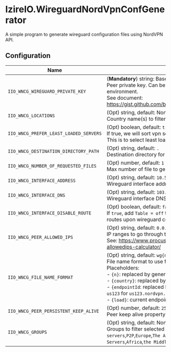 # IzireIO.WireguardNordVpnConfGenerator
A simple program to generate wireguard configuration files using NordVPN API.

## Configuration

| **Name**                               | **Description**                                                                                                                                                                                                                                                                                                                                                                                 |
|----------------------------------------|-------------------------------------------------------------------------------------------------------------------------------------------------------------------------------------------------------------------------------------------------------------------------------------------------------------------------------------------------------------------------------------------------|
| `IIO_WNCG_WIREGUARD_PRIVATE_KEY`       | (**Mandatory**) string: Base64 encoded           <br> Peer private key. Can be obtained using few CLI commands in a Linux environment.<br>See document: https://gist.github.com/bluewalk/7b3db071c488c82c604baf76a42eaad3                                                                                                                                                                       |
| `IIO_WNCG_LOCATIONS`                   | (Opt) string, default: None (comma separated values)   <br> Country name(s) to filter selected vpn servers (ex: `Canada, UnitedStates`)                                                                                                                                                                                                                                                         |
| `IIO_WNCG_PREFER_LEAST_LOADED_SERVERS` | (Opt) boolean, default: `true`                        <br> If true, we will sort vpn servers by load in an ascending manner.<br>This is to select least loaded servers first.                                                                                                                                                                                                                   |
| `IIO_WNCG_DESTINATION_DIRECTORY_PATH`  | (Opt) string, default: `.`                            <br> Destination directory for generated files                                                                                                                                                                                                                                                                                            |
| `IIO_WNCG_NUMBER_OF_REQUESTED_FILES`   | (Opt) number, default: `1`                            <br> Max number of file to generate. `-1` to generate all files.                                                                                                                                                                                                                                                                          |
| `IIO_WNCG_INTERFACE_ADDRESS`           | (Opt) string, default: `10.5.0.2/32`                  <br> Wireguard interface address                                                                                                                                                                                                                                                                                                          |
| `IIO_WNCG_INTERFACE_DNS`               | (Opt) string, default: `103.86.96.100, 103.86.99.100` <br> Wireguard interface DNS, by default uses NordVpn's                                                                                                                                                                                                                                                                                   |
| `IIO_WNCG_INTERFACE_DISABLE_ROUTE`     | (Opt) boolean, default: `false` <br> If `true`, add `Table = off` to the `[Interface]` section to disable installation of routes upon wireguard connection.                                                                                                                                                                                                                                     |
| `IIO_WNCG_PEER_ALLOWED_IPS`            | (Opt) string, default: `0.0.0.0/0`                    <br> IP ranges to go through the VPN, by default: everything.<br>See: https://www.procustodibus.com/blog/2021/03/wireguard-allowedips-calculator/                                                                                                                                                                                         |
| `IIO_WNCG_FILE_NAME_FORMAT`            | (Opt) string, default: `wg{n}.conf`                   <br> File name format to use for generated files. <br>Placeholders:<br>- `{n}`: replaced by generated file index (0 to n)<br>- `{country}`: replaced by country name<br>- `{endpointId`: replaced by the subdomain identifying the endpoint (ex: `us123` for `us123.nordvpn.com`)<br>- `{load}`:  current endpoint load (1 to 100)        |
| `IIO_WNCG_PEER_PERSISTENT_KEEP_ALIVE`  | (Opt) number, default: `25`                           <br> Peer keep alive property                                                                                                                                                                                                                                                                                                             |
| `IIO_WNCG_GROUPS`                      | (Opt) string, default: None (comma separated values)   <br> Groups to filter selected vpn servers (values: `Standard VPN servers`,`P2P`,`Europe`,`The Americas`,`Dedicated IP`,`Asia Pacific`,`Obfuscated Servers`,`Africa`,`the Middle East and India`,`Onion Over VPN`,`Double VPN`)                                                                                                          |

